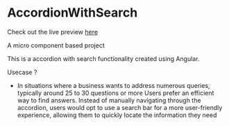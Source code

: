 # AccordionWithSearch
Check out the live preview [here](https://6558d2430306dc78a994a8e4--effulgent-fairy-59bcf7.netlify.app/)

A micro component based project

This is a accordion with search functionality created using Angular.

Usecase ?
- In situations where a business wants to address numerous queries, typically around 25 to 30 questions or more     Users prefer an efficient way to find answers. Instead of manually navigating through the accordion, users would opt to use a search bar for a more user-friendly experience, allowing them to quickly locate the information they need